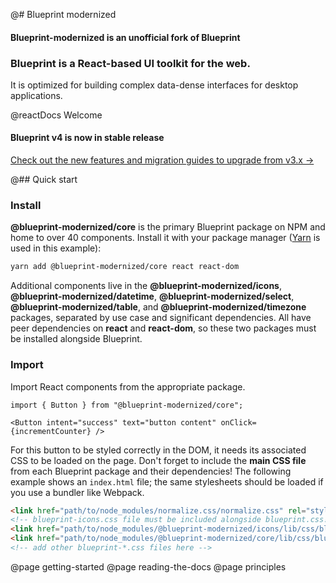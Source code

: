 @# Blueprint modernized

#### Blueprint-modernized is an unofficial fork of Blueprint 

### Blueprint is a React-based UI toolkit for the web.

It is optimized for building complex data-dense interfaces for desktop applications.

@reactDocs Welcome

<div class="@ns-callout @ns-intent-primary @ns-icon-star">
<h4 class="@ns-heading">Blueprint v4 is now in stable release</h4>

[Check out the new features and migration guides to upgrade from v3.x &rarr;](https://github.com/palantir/blueprint/wiki/Blueprint-4.0)

</div>

@## Quick start

### Install

**@blueprint-modernized/core** is the primary Blueprint package on NPM and home to over 40 components.
Install it with your package manager ([Yarn](https://yarnpkg.com/) is used in this example):

```sh
yarn add @blueprint-modernized/core react react-dom
```

Additional components live in the **@blueprint-modernized/icons**, **@blueprint-modernized/datetime**, **@blueprint-modernized/select**, **@blueprint-modernized/table**, and **@blueprint-modernized/timezone** packages,
separated by use case and significant dependencies. All have peer dependencies on **react** and **react-dom**, so these two packages must be installed alongside Blueprint.

### Import

Import React components from the appropriate package.

```tsx
import { Button } from "@blueprint-modernized/core";

<Button intent="success" text="button content" onClick={incrementCounter} />
```

For this button to be styled correctly in the DOM, it needs its associated CSS to be loaded on the page.
Don't forget to include the **main CSS file** from each Blueprint package and their dependencies!
The following example shows an `index.html` file; the same stylesheets should be loaded if you use a bundler like Webpack.

```html
<link href="path/to/node_modules/normalize.css/normalize.css" rel="stylesheet" />
<!-- blueprint-icons.css file must be included alongside blueprint.css! -->
<link href="path/to/node_modules/@blueprint-modernized/icons/lib/css/blueprint-icons.css" rel="stylesheet" />
<link href="path/to/node_modules/@blueprint-modernized/core/lib/css/blueprint.css" rel="stylesheet" />
<!-- add other blueprint-*.css files here -->
```

@page getting-started
@page reading-the-docs
@page principles
